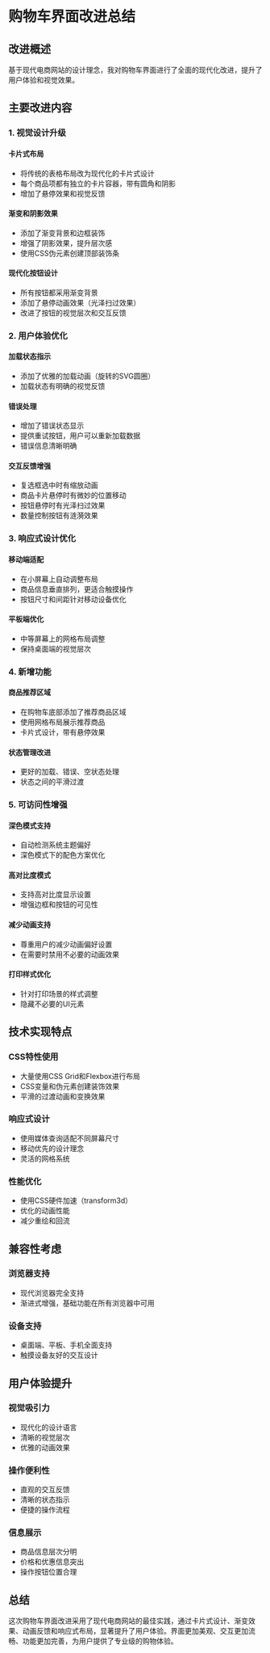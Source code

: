 # 购物车界面改进总结

## 改进概述

基于现代电商网站的设计理念，我对购物车界面进行了全面的现代化改进，提升了用户体验和视觉效果。

## 主要改进内容

### 1. 视觉设计升级

#### 卡片式布局
- 将传统的表格布局改为现代化的卡片式设计
- 每个商品项都有独立的卡片容器，带有圆角和阴影
- 增加了悬停效果和视觉反馈

#### 渐变和阴影效果
- 添加了渐变背景和边框装饰
- 增强了阴影效果，提升层次感
- 使用CSS伪元素创建顶部装饰条

#### 现代化按钮设计
- 所有按钮都采用渐变背景
- 添加了悬停动画效果（光泽扫过效果）
- 改进了按钮的视觉层次和交互反馈

### 2. 用户体验优化

#### 加载状态指示
- 添加了优雅的加载动画（旋转的SVG圆圈）
- 加载状态有明确的视觉反馈

#### 错误处理
- 增加了错误状态显示
- 提供重试按钮，用户可以重新加载数据
- 错误信息清晰明确

#### 交互反馈增强
- 复选框选中时有缩放动画
- 商品卡片悬停时有微妙的位置移动
- 按钮悬停时有光泽扫过效果
- 数量控制按钮有涟漪效果

### 3. 响应式设计优化

#### 移动端适配
- 在小屏幕上自动调整布局
- 商品信息垂直排列，更适合触摸操作
- 按钮尺寸和间距针对移动设备优化

#### 平板端优化
- 中等屏幕上的网格布局调整
- 保持桌面端的视觉层次

### 4. 新增功能

#### 商品推荐区域
- 在购物车底部添加了推荐商品区域
- 使用网格布局展示推荐商品
- 卡片式设计，带有悬停效果

#### 状态管理改进
- 更好的加载、错误、空状态处理
- 状态之间的平滑过渡

### 5. 可访问性增强

#### 深色模式支持
- 自动检测系统主题偏好
- 深色模式下的配色方案优化

#### 高对比度模式
- 支持高对比度显示设置
- 增强边框和按钮的可见性

#### 减少动画支持
- 尊重用户的减少动画偏好设置
- 在需要时禁用不必要的动画效果

#### 打印样式优化
- 针对打印场景的样式调整
- 隐藏不必要的UI元素

## 技术实现特点

### CSS特性使用
- 大量使用CSS Grid和Flexbox进行布局
- CSS变量和伪元素创建装饰效果
- 平滑的过渡动画和变换效果

### 响应式设计
- 使用媒体查询适配不同屏幕尺寸
- 移动优先的设计理念
- 灵活的网格系统

### 性能优化
- 使用CSS硬件加速（transform3d）
- 优化的动画性能
- 减少重绘和回流

## 兼容性考虑

### 浏览器支持
- 现代浏览器完全支持
- 渐进式增强，基础功能在所有浏览器中可用

### 设备支持
- 桌面端、平板、手机全面支持
- 触摸设备友好的交互设计

## 用户体验提升

### 视觉吸引力
- 现代化的设计语言
- 清晰的视觉层次
- 优雅的动画效果

### 操作便利性
- 直观的交互反馈
- 清晰的状态指示
- 便捷的操作流程

### 信息展示
- 商品信息层次分明
- 价格和优惠信息突出
- 操作按钮位置合理

## 总结

这次购物车界面改进采用了现代电商网站的最佳实践，通过卡片式设计、渐变效果、动画反馈和响应式布局，显著提升了用户体验。界面更加美观、交互更加流畅、功能更加完善，为用户提供了专业级的购物体验。
